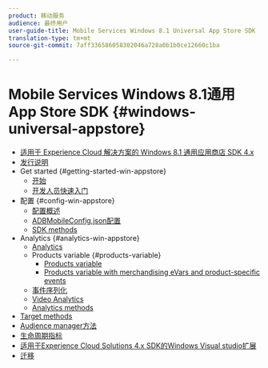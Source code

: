 ```yaml
---
product: 移动服务
audience: 最终用户
user-guide-title: Mobile Services Windows 8.1 Universal App Store SDK
translation-type: tm+mt
source-git-commit: 7aff336586058302046a728a0b1b0ce12660c1ba

---
```



# Mobile Services Windows 8.1通用App Store SDK {#windows-universal-appstore}

+ [适用于 Experience Cloud 解决方案的 Windows 8.1 通用应用商店 SDK 4.x](overview.md)
+ [发行说明](release-notes.md)
+ Get started {#getting-started-win-appstore}
   + [开始](c-getting-started/c-getting-started.md)
   + [开发人员快速入门](c-getting-started/dev-qs.md)
+ 配置 {#config-win-appstore}
   + [配置概述](c-configuration/c-configuration.md)
   + [ADBMobileConfig.json配置](c-configuration/c.json.md)
   + [SDK methods](c-configuration/methods.md)
+ Analytics {#analytics-win-appstore}
   + [Analytics](analytics/analytics.md)
   + Products variable {#products-variable}
      + [Products variable](analytics/products/products.md)
      + [Products variable with merchandising eVars and product-specific events](analytics/products/products-variable-evars-events.md)
   + [事件序列化](analytics/event-serialization.md)
   + [Video Analytics](analytics/video-qs.md)
   + [Analytics methods](analytics/analytics-methods.md)
+ [Target methods](target/target-methods.md)
+ [Audience manager方法](audiencemgmt/audience-manager-methods.md)
+ [生命周期指标](metrics.md)
+ [适用于Experience Cloud Solutions 4.x SDK的Windows Visual studio扩展](extensions/win-vse-4x.md)
+ [迁移](migration-v3.md)
